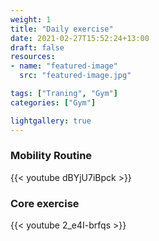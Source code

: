 ```yaml
---
weight: 1
title: "Daily exercise"
date: 2021-02-27T15:52:24+13:00
draft: false
resources:
- name: "featured-image"
  src: "featured-image.jpg"

tags: ["Traning", "Gym"]
categories: ["Gym"]

lightgallery: true
---
```


### Mobility Routine
{{< youtube dBYjU7iBpck >}}

### Core exercise
{{< youtube 2_e4I-brfqs >}}